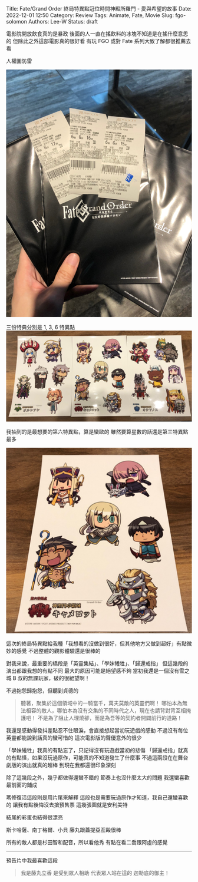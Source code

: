 Title: Fate/Grand Order 終局特異點冠位時間神殿所羅門 - 愛與希望的故事
Date: 2022-12-01 12:50
Category: Review
Tags: Animate, Fate, Movie
Slug: fgo-solomon
Authors: Lee-W
Status: draft

電影院開放飲食真的是暴政
後面的人一直在搖飲料的冰塊不知道是在搖什麼意思的
但除此之外這部電影真的很好看
有玩 FGO 或對 Fate 系列大致了解都很推薦去看

<!--more-->

人權圖防雷

![fgo-solomon-ticket](/images/post-images/2022-fgo-solomon/fgo-solomon-ticket.jpeg)

三份特典分別是 1, 3, 6 特異點
![fgo-solomon-ticket-special](/images/post-images/2022-fgo-solomon/fgo-solomon-ticket-special.jpeg)

我抽到的是最想要的第六特異點，算是蠻歐的
雖然要算星數的話還是第三特異點最多

![fgo-solomon-ticket-special-2](/images/post-images/2022-fgo-solomon/fgo-solomon-ticket-special-2.jpeg)

這次的終局特異點給我種「我想看的沒做到很好，但其他地方又做到超好」有點微妙的感覺
不過整體的觀影體驗還是很棒的

對我來說，最重要的橋段是「英靈集結」、「學妹犧牲」、「歸還戒指」
但這幾段的演出都跟我想的有點不同
最大的原因可能是絕望感不夠
當初我還是一個沒有雪之城 B 叔的無課玩家，破的很絕望啊！

不過抱怨歸抱怨，但聽到貞德的

> 聽著，聚集於這個領域中的一騎當千，萬夫莫敵的英靈們啊！
> 哪怕本為無法相容的敵人，哪怕本為沒有交集的不同時代之人，現在也請背對背互相掩護吧！
> 不是為了阻止人理燒卻，而是為吾等的契約者開闢前行的道路！

我還是感動得發抖差點忍不住眼淚，會直接想起當初玩遊戲的感動
不過沒有每位英靈都能說到話真的蠻可惜的
這次電影版的聲優意外的很少

「學妹犧牲」我真的有點忘了，只記得沒有玩遊戲當初的悲傷
「歸還戒指」就真的有點怪，如果沒玩過原作，可能真的不知道發生了什麼事
不過這兩段在在舞台劇版的演出就真的超棒
到現在我都還很印象深刻

除了這幾段之外，幾乎都做得還蠻不錯的
節奏上也沒什麼太大的問題
我還蠻喜歡最前面的鋪成

瑪修復活這段則是用片尾來解釋
這段也是需要玩過原作才知道，我自己還蠻喜歡的
讓我有點後悔沒去搶預售票
這幾張圖就是安利美特

結尾的彩蛋也結得很漂亮

斯卡哈薩、南丁格爾、小貝
藤丸跟蓋提亞互毆很棒

所有的敵人都是杉田智和配音，所以看他秀
有點在看二喬跟阿虛的感覺






---


預告片中我最喜歡這段

> 我是藤丸立香
> 是受到眾人相助
> 代表眾人站在這的
> 迦勒底的御主！
